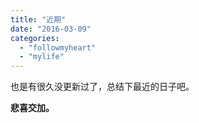 ```yaml
---
title: "近期"
date: "2016-03-09"
categories: 
  - "followmyheart"
  - "mylife"
---
```


也是有很久没更新过了，总结下最近的日子吧。

**悲喜交加。**
